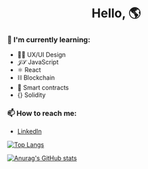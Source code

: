 <h1 align="center">Hello, 🌎</h1>
  
### 🌱 I'm currently learning:

- 👨‍🎨 UX/UI Design
- 𝒥𝒮 JavaScript
- ⚛ React
- ⛓ Blockchain
- 🤝 Smart contracts
- {} Solidity

### 📫 How to reach me:

- [LinkedIn](https://www.linkedin.com/in/marcusluiss/)

[![Top Langs](https://github-readme-stats.vercel.app/api/top-langs/?username=marcusluis&&layout=compact&theme=material-palenight)](https://github.com/anuraghazra/github-readme-stats)

[![Anurag's GitHub stats](https://github-readme-stats.vercel.app/api?username=marcusluis&show_icons=true&theme=material-palenight)](https://github.com/anuraghazra/github-readme-stats)
